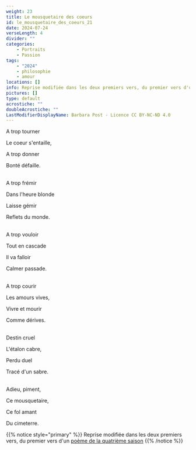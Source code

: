 ```yaml
---
weight: 23
title: Le mousquetaire des coeurs
id: le_mousquetaire_des_coeurs_21
date: 2024-07-24
verseLength: 4
divider: ""
categories:
    - Portraits
    - Passion
tags:
    - "2024"
    - philosophie
    - amour
locations: []
info: Reprise modifiée dans les deux premiers vers, du premier vers d'un [poème de la quatrième saison](../4_quatrieme_saison/a_trop_tourner)
pictures: []
type: default
acrostiche: ""
doubleAcrostiche: ""
LastModifierDisplayName: Barbara Post - Licence CC BY-NC-ND 4.0
---
```

A trop tourner

Le coeur s'entaille,

A trop donner

Bonté défaille.

 \
A trop frémir

Dans l'heure blonde

Laisse gémir

Reflets du monde.

 \
A trop vouloir

Tout en cascade

Il va falloir

Calmer passade.

 \
A trop courir

Les amours vives,

Vivre et mourir

Comme dérives.

 \
Destin cruel

L'étalon cabre,

Perdu duel

Tracé d'un sabre.

 \
Adieu, piment,

Ce mousquetaire,

Ce fol amant

Du cimeterre.


<!-- FM:Snippet:Start data:{"id":"_simpleNotice","fields":[{"name":"content","value":"Reprise modifiée dans les deux premiers vers, du premier vers d'un [poème de la quatrième saison](../4_quatrieme_saison/a_trop_tourner)"}]} -->
{{% notice style="primary" %}}
Reprise modifiée dans les deux premiers vers, du premier vers d'un [poème de la quatrième saison](../4_quatrieme_saison/a_trop_tourner)
{{% /notice %}}
<!-- FM:Snippet:End -->